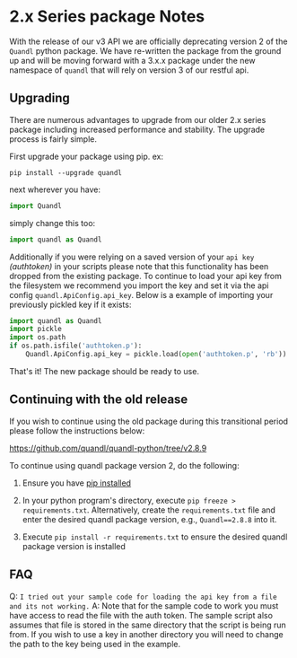 # 2.x Series package Notes

With the release of our v3 API we are officially deprecating version 2 of the `Quandl` python package. We have re-written the package from the ground up and will be moving forward with a 3.x.x package under the new namespace of `quandl` that will rely on version 3 of our restful api.

## Upgrading

There are numerous advantages to upgrade from our older 2.x series package including increased performance and stability. The upgrade process is fairly simple. 

First upgrade your package using pip. ex: 

`pip install --upgrade quandl`

next wherever you have: 

```python
import Quandl
```

simply change this too: 

```python
import quandl as Quandl
```

Additionally if you were relying on a saved version of your `api key` _(authtoken)_ in your scripts please note that this functionality has been dropped from the existing package. To continue to load your api key from the filesystem we recommend you import the key and set it via the api config `quandl.ApiConfig.api_key`. Below is a example of importing your previously pickled key if it exists:

```python
import quandl as Quandl
import pickle
import os.path
if os.path.isfile('authtoken.p'):
    Quandl.ApiConfig.api_key = pickle.load(open('authtoken.p', 'rb'))
```

That's it! The new package should be ready to use.

## Continuing with the old release

If you wish to continue using the old package during this transitional period please follow the instructions below: 

https://github.com/quandl/quandl-python/tree/v2.8.9

To continue using quandl package version 2, do the following:

1. Ensure you have [pip installed](https://pip.pypa.io/en/latest/installing.html)

2. In your python program's directory, execute `pip freeze > requirements.txt`. Alternatively, create the `requirements.txt` file and enter the desired quandl package version, e.g., `Quandl==2.8.8` into it.

3. Execute `pip install -r requirements.txt` to ensure the desired quandl package version is installed


## FAQ

Q: `I tried out your sample code for loading the api key from a file and its not working.`
A: Note that for the sample code to work you must have access to read the file with the auth token. The sample script also assumes that file is stored in the same directory that the script is being run from. If you wish to use a key in another directory you will need to change the path to the key being used in the example.